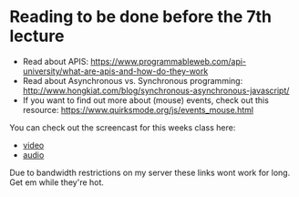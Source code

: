 # Reading to be done before the 7th lecture

- Read about APIS: https://www.programmableweb.com/api-university/what-are-apis-and-how-do-they-work
- Read about Asynchronous vs. Synchronous programming: http://www.hongkiat.com/blog/synchronous-asynchronous-javascript/
- If you want to find out more about (mouse) events, check out this resource: https://www.quirksmode.org/js/events_mouse.html

You can check out the screencast for this weeks class here:

- [video](http://randomindustries.nl/flies/HYF_class9_Js_Week6.mov) 
- [audio](http://randomindustries.nl/flies/HYF_class9_Js_Week6_audio.m4a)

Due to bandwidth restrictions on my server these links wont work for long. Get em while they're hot.
